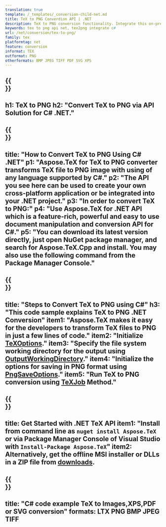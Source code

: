 ```yaml
---
translation: true
template: /_templates/_conversion-child-net.md
title: TeX to PNG Converdion API | .NET 
description: TeX to PNG conversion functionality. Integrate this on-premise .NET library into your project or use cross-platform applications to convert TeX to PNG.
keywords: tex to png api net, tex2png integrate c#
url: /net/conversion/tex-to-png/
family: tex
platformtag: net
feature: conversion
informat: TEX
outformat: PNG
otherformats: BMP JPEG TIFF PDF SVG XPS
---
```



{{<section banner>}}
---
h1: TeX to PNG
h2: "Convert TeX to PNG via API Solution for C# .NET."
---

{{<section overview>}}
---
title: "How to Convert TeX to PNG Using C# .NET"
p1: "Aspose.TeX for TeX to PNG converter transforms TeX file to PNG image with using of any language supported by C#."
p2: "The API you see here can be used to create your own cross-platform application or be integrated into your .NET project."
p3: "In order to convert TeX to PNG:"
p4: "Use Aspose.TeX for .NET API which is a feature-rich, powerful and easy to use document manipulation and conversion API for C#."
p5: "You can download its latest version directly, just open NuGet package manager, and search for Aspose.TeX.Cpp and install. You may also use the following command from the Package Manager Console."
---

{{<section feature1>}}
---
title: "Steps to Convert TeX to PNG using C#"
h3: "This code sample explains TeX to PNG .NET Conversion"
item1: "Aspose.TeX makes it easy for the developers to transform TeX files to PNG in just a few lines of code."
item2: "Initialize [TeXOptions](https://reference.aspose.com/tex/net/aspose.tex/texoptions/)."
item3: "Specify the file system working directory for the output using [OutputWorkingDirectory](https://reference.aspose.com/tex/net/aspose.tex/texoptions/outputworkingdirectory/)."
item4: "Initialize the options for saving in PNG format using [PngSaveOptions](https://reference.aspose.com/tex/net/aspose.tex.presentation.image/pngsaveoptions/)."
item5: "Run TeX to PNG conversion using [TeXJob](https://reference.aspose.com/tex/net/aspose.tex/texjob/) Method."
---

{{<section feature2>}}
---
title: Get Started with .NET TeX API
item1: "Install from command line as ```nuget install Aspose.TeX``` or via Package Manager Console of Visual Studio with ```Install-Package Aspose.TeX```"
item2: Alternatively, get the offline MSI installer or DLLs in a ZIP file from [downloads](https://downloads.aspose.com/tex/net).
---

{{<section widget>}}
---
title: "C# code example TeX to Images,XPS,PDF or SVG conversion"
formats: LTX PNG BMP JPEG TIFF
---
